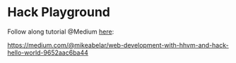 # Hack Playground

Follow along tutorial @Medium [here](https://github.com/richardaspinall/hack-playground/blob/main/web-development-with-hhvm-and-hack"):

https://medium.com/@mikeabelar/web-development-with-hhvm-and-hack-hello-world-9652aac6ba44
